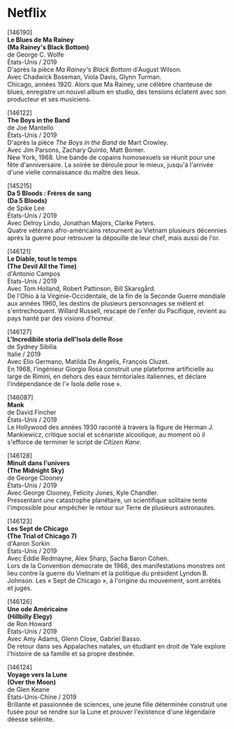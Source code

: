 # Netflix

[146190]  
**Le Blues de Ma Rainey**  
**(Ma Rainey's Black Bottom)**  
de George C. Wolfe  
États-Unis / 2019  
D'après la pièce _Ma Rainey's Black Bottom_ d'August Wilson.  
Avec Chadwick Boseman, Viola Davis, Glynn Turman.  
Chicago, années 1920. Alors que Ma Rainey, une célèbre chanteuse de blues, enregistre un nouvel album en studio, des tensions éclatent avec son producteur et ses musiciens.

[146122]  
**The Boys in the Band**  
de Joe Mantello  
États-Unis / 2019  
D'après la pièce _The Boys in the Band_ de Mart Crowley.  
Avec Jim Parsons, Zachary Quinto, Matt Bomer.  
New York, 1968. Une bande de copains homosexuels se réunit pour une fête d'anniversaire. La soirée se déroule pour le mieux, jusqu'à l'arrivée d'une vielle connaissance du maître des lieux.

[145215]  
**Da 5 Bloods : Frères de sang**  
**(Da 5 Bloods)**  
de Spike Lee  
États-Unis / 2019  
Avec Delroy Lindo, Jonathan Majors, Clarke Peters.  
Quatre vétérans afro-américains retournent au Vietnam plusieurs décennies après la guerre pour retrouver la dépouille de leur chef, mais aussi de l'or.

[146121]  
**Le Diable, tout le temps**  
**(The Devil All the Time)**  
d'Antonio Campos  
États-Unis / 2019  
Avec Tom Holland, Robert Pattinson, Bill Skarsgård.  
De l'Ohio à la Virginie-Occidentale, de la fin de la Seconde Guerre mondiale aux années 1960, les destins de plusieurs personnages se mêlent et s'entrechoquent. Willard Russell, rescapé de l'enfer du Pacifique, revient au pays hanté par des visions d'horreur.

[146127]  
**L'Incredibile storia dell'Isola delle Rose**  
de Sydney Sibilia  
Italie / 2019  
Avec Elio Germano, Matilda De Angelis, François Cluzet.  
En 1968, l'ingénieur Giorgio Rosa construit une plateforme artificielle au large de Rimini, en dehors des eaux territoriales italiennes, et déclare l'indépendance de l'« Isola delle rose ».

[146087]  
**Mank**  
de David Fincher  
États-Unis / 2019  
Le Hollywood des années 1930 raconté à travers la figure de Herman J. Mankiewicz, critique social et scénariste alcoolique, au moment où il s'efforce de terminer le script de _Citizen Kane_.

[146128]  
**Minuit dans l'univers**  
**(The Midnight Sky)**  
de George Clooney  
États-Unis / 2019  
Avec George Clooney, Felicity Jones, Kyle Chandler.  
Pressentant une catastrophe planétaire, un scientifique solitaire tente l'impossible pour empêcher le retour sur Terre de plusieurs astronautes.

[146123]  
**Les Sept de Chicago**  
**(The Trial of Chicago 7)**  
d'Aaron Sorkin  
États-Unis / 2019  
Avec Eddie Redmayne, Alex Sharp, Sacha Baron Cohen.  
Lors de la Convention démocrate de 1968, des manifestations monstres ont lieu contre la guerre du Vietnam et la politique du président Lyndon B. Johnson. Les « Sept de Chicago », à l'origine du mouvement, sont arrêtés et jugés.

[146126]  
**Une ode Américaine**  
**(Hillbilly Elegy)**  
de Ron Howard  
États-Unis / 2019  
Avec Amy Adams, Glenn Close, Gabriel Basso.  
De retour dans ses Appalaches natales, un étudiant en droit de Yale explore l'histoire de sa famille et sa propre destinée.

[146124]  
**Voyage vers la Lune**  
**(Over the Moon)**  
de Glen Keane  
États-Unis-Chine / 2019  
Brillante et passionnée de sciences, une jeune fille déterminée construit une fusée pour se rendre sur la Lune et prouver l'existence d'une légendaire déesse sélénite.
